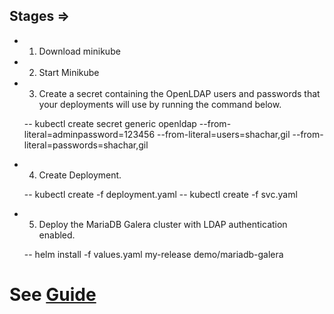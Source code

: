 ## Stages =>

* 1. Download minikube

* 2.  Start Minikube

* 3. Create a secret containing the OpenLDAP users and passwords that your deployments will use by running the command below.

    -- kubectl create secret generic openldap --from-literal=adminpassword=123456 --from-literal=users=shachar,gil --from-literal=passwords=shachar,gil

* 4. Create Deployment.

   -- kubectl create -f deployment.yaml
   -- kubectl create -f svc.yaml  

* 5. Deploy the MariaDB Galera cluster with LDAP authentication enabled.

    -- helm install -f values.yaml my-release demo/mariadb-galera

# See <a href="https://docs.bitnami.com/tutorials/create-openldap-server-kubernetes/"> Guide </a>